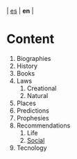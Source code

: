 | [es](../español/contenido.md) | **en** |

# Content

1. Biographies
2. History
3. Books
4. Laws
   1. Creational
   2. Natural
5. Places
6. Predictions
7. Prophesies
8. Recommendations
   1. Life
   2. [Social](./social-recommendations.md)
9. Tecnology
